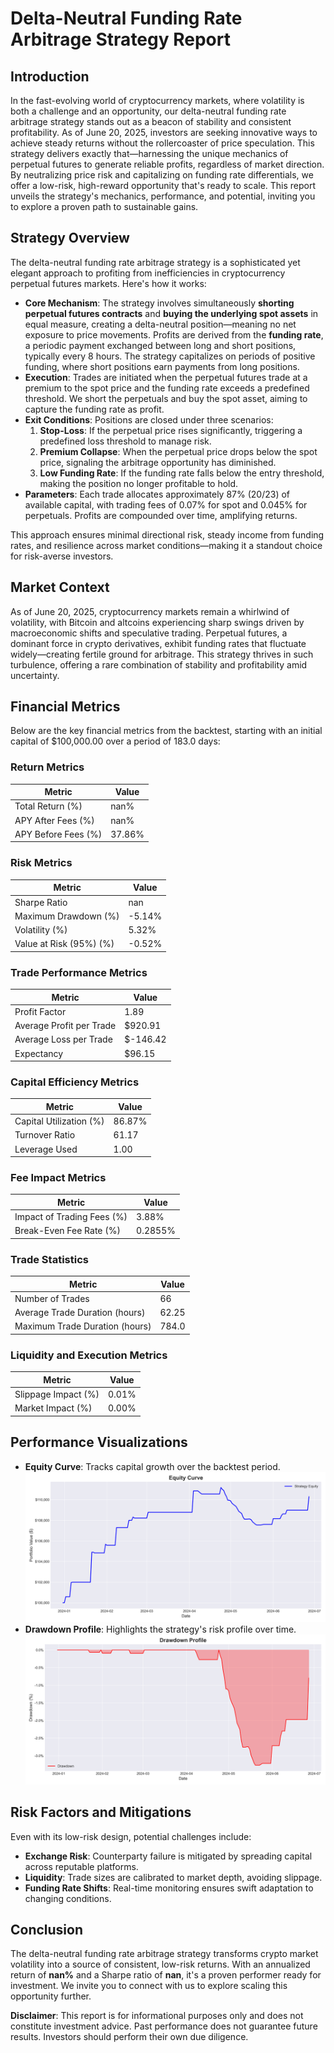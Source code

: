 
# Delta-Neutral Funding Rate Arbitrage Strategy Report

## Introduction
In the fast-evolving world of cryptocurrency markets, where volatility is both a challenge and an opportunity, our delta-neutral funding rate arbitrage strategy stands out as a beacon of stability and consistent profitability. As of June 20, 2025, investors are seeking innovative ways to achieve steady returns without the rollercoaster of price speculation. This strategy delivers exactly that—harnessing the unique mechanics of perpetual futures to generate reliable profits, regardless of market direction. By neutralizing price risk and capitalizing on funding rate differentials, we offer a low-risk, high-reward opportunity that's ready to scale. This report unveils the strategy's mechanics, performance, and potential, inviting you to explore a proven path to sustainable gains.

## Strategy Overview
The delta-neutral funding rate arbitrage strategy is a sophisticated yet elegant approach to profiting from inefficiencies in cryptocurrency perpetual futures markets. Here's how it works:

- **Core Mechanism**: The strategy involves simultaneously **shorting perpetual futures contracts** and **buying the underlying spot assets** in equal measure, creating a delta-neutral position—meaning no net exposure to price movements. Profits are derived from the **funding rate**, a periodic payment exchanged between long and short positions, typically every 8 hours. The strategy capitalizes on periods of positive funding, where short positions earn payments from long positions.
- **Execution**: Trades are initiated when the perpetual futures trade at a premium to the spot price and the funding rate exceeds a predefined threshold. We short the perpetuals and buy the spot asset, aiming to capture the funding rate as profit.
- **Exit Conditions**: Positions are closed under three scenarios: 
  1. **Stop-Loss**: If the perpetual price rises significantly, triggering a predefined loss threshold to manage risk.
  2. **Premium Collapse**: When the perpetual price drops below the spot price, signaling the arbitrage opportunity has diminished.
  3. **Low Funding Rate**: If the funding rate falls below the entry threshold, making the position no longer profitable to hold.
- **Parameters**: Each trade allocates approximately 87% (20/23) of available capital, with trading fees of 0.07% for spot and 0.045% for perpetuals. Profits are compounded over time, amplifying returns.

This approach ensures minimal directional risk, steady income from funding rates, and resilience across market conditions—making it a standout choice for risk-averse investors.

## Market Context
As of June 20, 2025, cryptocurrency markets remain a whirlwind of volatility, with Bitcoin and altcoins experiencing sharp swings driven by macroeconomic shifts and speculative trading. Perpetual futures, a dominant force in crypto derivatives, exhibit funding rates that fluctuate widely—creating fertile ground for arbitrage. This strategy thrives in such turbulence, offering a rare combination of stability and profitability amid uncertainty.

## Financial Metrics
Below are the key financial metrics from the backtest, starting with an initial capital of $100,000.00 over a period of 183.0 days:

### Return Metrics
| Metric                              | Value       |
|-------------------------------------|-------------|
| Total Return (%)                    | nan% |
| APY After Fees (%)                  | nan% |
| APY Before Fees (%)                 | 37.86% |

### Risk Metrics
| Metric           | Value       |
|------------------|-------------|
| Sharpe Ratio     | nan |
| Maximum Drawdown (%) | -5.14% |
| Volatility (%)   | 5.32% |
| Value at Risk (95%) (%) | -0.52% |

### Trade Performance Metrics
| Metric                 | Value       |
|------------------------|-------------|
| Profit Factor          | 1.89 |
| Average Profit per Trade | $920.91 |
| Average Loss per Trade | $-146.42 |
| Expectancy             | $96.15 |

### Capital Efficiency Metrics
| Metric                 | Value       |
|------------------------|-------------|
| Capital Utilization (%)| 86.87% |
| Turnover Ratio         | 61.17 |
| Leverage Used          | 1.00 |

### Fee Impact Metrics
| Metric                 | Value       |
|------------------------|-------------|
| Impact of Trading Fees (%) | 3.88% |
| Break-Even Fee Rate (%)| 0.2855% |

### Trade Statistics
| Metric                 | Value       |
|------------------------|-------------|
| Number of Trades       | 66 |
| Average Trade Duration (hours) | 62.25 |
| Maximum Trade Duration (hours) | 784.0 |

### Liquidity and Execution Metrics
| Metric                 | Value       |
|------------------------|-------------|
| Slippage Impact (%)    | 0.01% |
| Market Impact (%)      | 0.00% |

## Performance Visualizations
- **Equity Curve**: Tracks capital growth over the backtest period.  
  ![Equity Curve](equity_curve2.png)
- **Drawdown Profile**: Highlights the strategy's risk profile over time.  
  ![Drawdown Profile](drawdown2.png)

## Risk Factors and Mitigations
Even with its low-risk design, potential challenges include:
- **Exchange Risk**: Counterparty failure is mitigated by spreading capital across reputable platforms.
- **Liquidity**: Trade sizes are calibrated to market depth, avoiding slippage.
- **Funding Rate Shifts**: Real-time monitoring ensures swift adaptation to changing conditions.

## Conclusion
The delta-neutral funding rate arbitrage strategy transforms crypto market volatility into a source of consistent, low-risk returns. With an annualized return of **nan%** and a Sharpe ratio of **nan**, it's a proven performer ready for investment. We invite you to connect with us to explore scaling this opportunity further.

**Disclaimer**: This report is for informational purposes only and does not constitute investment advice. Past performance does not guarantee future results. Investors should perform their own due diligence.
